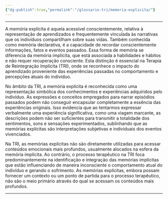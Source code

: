 ```yaml
---
{"dg-publish":true,"permalink":"/glossario-tri/memoria-explicita/"}
---
```


---

A memória explícita é aquela acessível conscientemente, relativa à representação de aprendizados e frequentemente vinculada às narrativas que os indivíduos compartilham sobre suas vidas. Também conhecida como memória declarativa, é a capacidade de recordar conscientemente informações, fatos e eventos passados. Essa forma de memória se diferencia da memória implícita, que está associada a habilidades e hábitos e não requer recuperação consciente. Esta distinção é essencial na Terapia de Reintegração Implícita (TRI), onde se reconhece o impacto do aprendizado proveniente das experiências passadas no comportamento e percepções atuais do indivíduo.

No âmbito da TRI, a memória explícita é reconhecida como uma representação simbólica dos conhecimentos e experiências adquiridos pelo indivíduo. As expressões e conceitos empregados para narrar episódios passados podem não conseguir encapsular completamente a essência das experiências originais. Isso evidencia que ao tentarmos expressar verbalmente uma experiência significativa, como uma viagem marcante, as descrições podem não ser suficientes para transmitir a totalidade dos sentimentos, sons e sensações experimentados, sublinhando que as memórias explícitas são interpretações subjetivas e individuais dos eventos vivenciados.

Na TRI, as memórias explícitas não são diretamente utilizadas para acessar conteúdos emocionais mais profundos, usualmente alocados na esfera da memória implícita. Ao contrário, o processo terapêutico na TRI foca predominantemente na identificação e integração das memórias implícitas que estão influenciando de maneira inconsciente o comportamento atual do indivíduo e gerando o sofrimento. As memórias explícitas, embora possam fornecer um contexto ou um ponto de partida para o processo terapêutico, não são o meio primário através do qual se acessam os conteúdos mais profundos.


----



